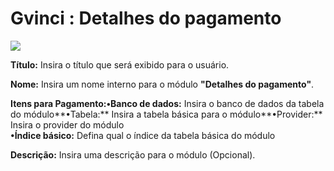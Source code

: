 # Gvinci : Detalhes do pagamento

![](http://www.gvinci.com.br/manual/detalhespagamento.png)

**Título:** Insira o título que será exibido para o usuário.

**Nome:** Insira um nome interno para o módulo **"Detalhes do pagamento"**.

**Itens para Pagamento:•Banco de dados:** Insira o banco de dados da tabela do módulo**•Tabela:** Insira a tabela básica para o módulo**•Provider:** Insira o provider do módulo  
**•Índice básico:** Defina qual o índice da tabela básica do módulo

**Descrição:** Insira uma descrição para o módulo \(Opcional\).

